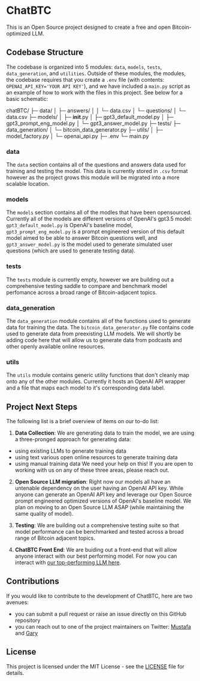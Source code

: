 # ChatBTC

This is an Open Source project designed to create a free and open Bitcoin-optimized LLM.

## Codebase Structure
The codebase is organized into 5 modules: `data`, `models`, `tests`, `data_generation`, and `utilities`. Outside of these modules, the modules, the codebase requires that you create a `.env` file (with contents: `OPENAI_API_KEY='YOUR API KEY'`), and we have included a `main.py` script as an example of how to work with the files in this project. See below for a basic schematic:

chatBTC/
  ├─ data/
  │   ├─ answers/
  │   │   └─ data.csv
  │   └─ questions/
  │       └─ data.csv
  ├─ models/
  │   ├─ __init__.py
  │   ├─ gpt3_default_model.py
  │   ├─ gpt3_prompt_eng_model.py
  │   └─ gpt3_answer_model.py
  ├─ tests/
  ├─ data_generation/
  │   └─ bitcoin_data_generator.py
  ├─ utils/
  │   ├─ model_factory.py
  │   └─ openai_api.py
  ├─ .env
  └─ main.py

### data
The `data` section contains all of the questions and answers data used for training and testing the model. This data is currently stored in `.csv` format however as the project grows this module will be migrated into a more scalable location.

### models
The `models` section contains all of the modles that have been opensourced. Currently all of the models are different versions of OpenAI's gpt3.5 model: `gpt3_default_model.py` is OpenAI's baseline model, `gpt3_prompt_eng_model.py` is a prompt engineered version of this default model aimed to be able to answer Bitcoin questions well, and `gpt3_answer_model.py` is the model used to generate simulated user questions (which are used to generate testing data).

### tests
The `tests` module is currently empty, however we are building out a comprehensive testing saddle to compare and benchmark model perfomance across a broad range of Bitcoin-adjacent topics.

### data_generation
The `data_generation` module contains all of the functions used to generate data for training the data. The `bitcoin_data_generator.py` file contains code used to generate data from preexisting LLM models. We will shortly be adding code here that will allow us to generate data from podcasts and other openly available online resources.

### utils
The `utils` module contains generic utility functions that don't cleanly map onto any of the other modules. Currently it hosts an OpenAI API wrapper and a file that maps each model to it's corresponding data label.

## Project Next Steps
The following list is a brief overview of items on our to-do list:

1. **Data Collection**: We are generating data to train the model, we are using a three-pronged approach for generating data: 
- using existing LLMs to generate training data
- using text various open online resources to generate training data
- using manual training data
We need your help on this! If you are open to working with us on any of these three areas, please reach out. 

2. **Open Source LLM migration**: Right now our models all have an untenable dependency on the user having an OpenAI API key. While anyone can generate an OpenAI API key and leverage our Open Source prompt engineered optimized versions of OpenAI's baseline model. We plan on moving to an Open Source LLM ASAP (while maintaining the same quality of model).

3. **Testing**: We are building out a comprehensive testing suite so that model performance can be benchmarked and tested across a broad range of Bitcoin adjacent topics.

3. **ChatBTC Front End**: We are buiding out a front-end that will allow anyone interact with our best performing model. For now you can interact with [our top-performing LLM here](https://nostr.money).

## Contributions
If you would like to contribute to the development of ChatBTC, here are two avenues:
- you can submit a pull request or raise an issue directly on this GitHub repository
- you can reach out to one of the project maintainers on Twitter: [Mustafa](https://twitter.com/MuatafaGMI) and [Gary](https://twitter.com/garyjokeeffe)

## License
This project is licensed under the MIT License - see the [LICENSE](LICENSE) file for details.
